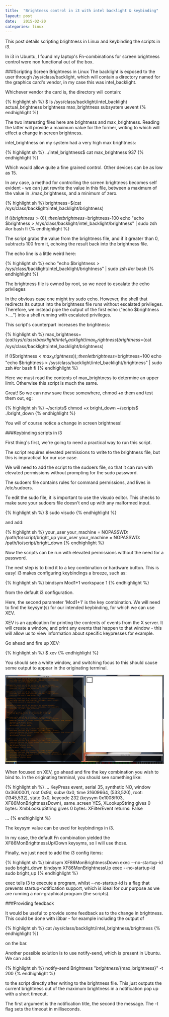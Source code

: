 ```yaml
---
title:  "Brightness control in i3 with intel backlight & keybinding"
layout: post
date:   2015-02-20
categories: linux
---
```


This post details scripting brightness in Linux and keybinding the scripts in i3.

In i3 in Ubuntu, I found my laptop's Fn-combinations for screen brightness control were non functional out of the box.


###Scripting Screen Brightness in Linux
The backlight is exposed to the user through /sys/class/backlight, which will contain a directory named for the graphics card's vendor, in my case this was intel_backlight.

Whichever vendor the card is, the directory will contain:

{% highlight sh %}
$ ls /sys/class/backlight/intel_backlight
actual_brightness  brightness  max_brightness  subsystem  uevent
{% endhighlight %}

The two interesting files here are brightness and max_brightness. Reading the latter will provide a maximum value for the former, writing to which will effect a change in screen brightness.

intel_brightness on my system had a very high max brightness:

{% highlight sh %}
../intel_brightness$ cat max_brightness
937
{% endhighlight %}

Which would allow quite a fine grained control. Other devices can be as low as 15.

In any case, a method for controlling the screen brightness becomes self evident - we can just rewrite the value in this file, between a maximum of the value in ./max_brightness, and a minimum of zero.

{% highlight sh %}
brightness=$(cat /sys/class/backlight/intel_backlight/brightness)

if (($brightness > 0)); then
  let brightness=$brightness-100
  echo "echo $brightness > /sys/class/backlight/intel_backlight/brightness" | sudo zsh #or bash
fi
{% endhighlight %}

The script grabs the value from the brightness file, and if it greater than 0, subtracts 100 from it, echoing the result back into the brightness file.

The echo line is a little weird here:

{% highlight sh %}
  echo "echo $brightness > /sys/class/backlight/intel_backlight/brightness" | sudo zsh #or bash
{% endhighlight %}

The brightness file is owned by root, so we need to escalate the echo privileges

In the obvious case one might try sudo echo. However, the shell that redirects its output into the brightness file runs without escalated privileges. Therefore, we instead pipe the output of the first echo ("echo $brightness >....") into a shell running with escalated privileges.


This script's counterpart increases the brightness:

{% highlight sh %}
max_brightness=$(cat /sys/class/backlight/intel_backlight/max_brightness)
brightness=$(cat /sys/class/backlight/intel_backlight/brightness)

if (($brightness < $max_brightness)); then
  let brightness=$brightness+100
  echo "echo $brightness > /sys/class/backlight/intel_backlight/brightness" | sudo zsh #or bash
fi
{% endhighlight %}

Here we must read the contents of max_brightness to determine an upper limit. Otherwise this script is much the same.

Great! So we can now save these somewhere, chmod +x them and test them out, eg:

{% highlight sh %}
~/scripts$ chmod +x bright_down
~/scripts$ ./bright_down
{% endhighlight %}

You will of course notice a change in screen brightness!



###Keybinding scripts in i3

First thing's first, we're going to need a practical way to run this script.

The script requires elevated permissions to write to the brightness file, but this is impractical for our use case.

We will need to add the script to the sudoers file, so that it can run with elevated permissions without prompting for the sudo password.

The sudoers file contains rules for command permissions, and lives in /etc/sudoers.

To edit the sudo file, it is important to use the visudo editor. This checks to make sure your sudoers file doesn't end up with any malformed input.

{% highlight sh %}
$ sudo visudo
{% endhighlight %}

and add:

{% highlight sh %}
your_user your_machine = NOPASSWD: /path/to/script/bright_up
your_user your_machine = NOPASSWD: /path/to/script/bright_down
{% endhighlight %}

Now the scripts can be run with elevated permissions without the need for a password.


The next step is to bind it to a key combination or hardware button. This is easy! i3 makes configuring keybindings a breeze, such as:

{% highlight sh %}
bindsym Mod1+1 workspace 1
{% endhighlight %}

from the default i3 configuration.

Here, the second parameter 'Mod1+1' is the key combination. We will need to find the keysym(s) for our intended keybinding, for which we can use XEV.

XEV is an application for printing the contents of events from the X server. It will create a window, and print any events that happen to that window - this will allow us to view information about specific keypresses for example.

Go ahead and fire up XEV:

{% highlight sh %}
$ xev
{% endhighlight %}

You should see a white window, and switching focus to this should cause some output to appear in the originating terminal.

![xev!](/img/xev.png)

When focused on XEV, go ahead and fire the key combination you wish to bind to. In the originating terminal, you should see something like:

{% highlight sh %}
...
KeyPress event, serial 35, synthetic NO, window 0x3600001,
    root 0x9d, subw 0x0, time 31609664, (533,520), root:(1345,532),
    state 0x0, keycode 232 (keysym 0x1008ff03, XF86MonBrightnessDown), same_screen YES,
    XLookupString gives 0 bytes:
    XmbLookupString gives 0 bytes:
    XFilterEvent returns: False

...
{% endhighlight %}

The keysym value can be used for keybindings in i3.

In my case, the default Fn combination yielded the XF86MonBrightnessUp/Down keysyms, so I will use those.


Finally, we just need to add the i3 config items:

{% highlight sh %}
bindsym XF86MonBrightnessDown exec --no-startup-id sudo bright_down
bindsym XF86MonBrightnessUp exec --no-startup-id sudo bright_up
{% endhighlight %}

exec tells i3 to execute a program, whilst --no-startup-id is a flag that prevents startup-notification support, which is ideal for our purpose as we are running a non-graphical program (the scripts).


###Providing feedback

It would be useful to provide some feedback as to the change in brightness. This could be done with i3bar - for example including the output of

{% highlight sh %}
cat /sys/class/backlight/intel_brightness/brightness
{% endhighlight %}

on the bar.

Another possible solution is to use notify-send, which is present in Ubuntu. We can add:

{% highlight sh %}
notify-send Brightness "${brightness}/${max_brightness}" -t 200
{% endhighlight %}

to the script directly after writing to the brightness file. This just outputs the current brightness out of the maximum brightness in a notification pop up with a short timeout.

The first argument is the notification title, the second the message. The -t flag sets the timeout in milliseconds.